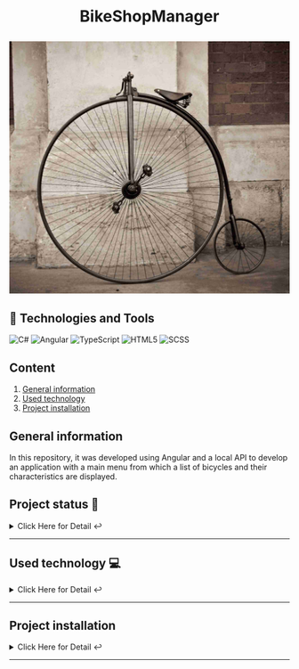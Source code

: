 <h1 align="center">
  <p align="center">BikeShopManager</p>
</h1>

![Image text](https://github.com/TanqDev88/BikeShopManager/blob/main/Bike.png)

## 🚀 Technologies and Tools


![C#](https://img.shields.io/badge/C%23-239120?style=for-the-badge&logo=c-sharp&logoColor=white)
![Angular](https://img.shields.io/badge/Angular-DD0031?style=for-the-badge&logo=angular&logoColor=white)
![TypeScript](https://img.shields.io/badge/TypeScript-3178C6?style=for-the-badge&logo=typescript&logoColor=white)
![HTML5](https://img.shields.io/badge/HTML5-E34F26?style=for-the-badge&logo=html5&logoColor=white)
![SCSS](https://img.shields.io/badge/SCSS-CC6699?style=for-the-badge&logo=sass&logoColor=white)

## Content
1. [General information](#general-information)
2. [Used technology](#technologies)
3. [Project installation](#project-installation)


<a name="introduccion"></a> 
## General information
In this repository, it was developed using Angular and a local API to develop an application with a main menu from which a list of bicycles and their characteristics are displayed.

## Project status 🚧 
<details>
    <summary>Click Here for Detail ↩️</summary>
    <br>
   <p align="justify">The project is finished as the main functionality of the bicycle ABM is complete.🔨 </p>
   </details>
   <hr>
   
<a name="technologies"></a> 
   ## Used technology  💻 

<details>
    <summary>Click Here for Detail ↩️</summary>
    <br>
   <p>Technologies Used:</p>
<ul>
  <li>Angular: <a href="https://angular.dev/">Link to official documentation</a>
  <li>Bootstrap: <a href="https://getbootstrap.com/docs/">Link to official documentation</a></li>
   <li>SASS: <a href="https://sass-lang.com/">Link to official documentation</a> </li>
   <li>C#: <a href="https://docs.microsoft.com/en-us/dotnet/csharp/">Link to official documentation</a></li>
</ul>

   </details>
   <hr>

<a name="installation"></a>
## Project installation
<details>
    <summary>Click Here for Detail ↩️</summary>
    <br>

***
Clone the project from the following Github URL.
```
$ git clone https://github.com/TanqDev88/BikeShopManager.git

```

Install the following tools locally:
```
npm install

```
From the folder where the project was cloned, run the following command to run it.
```
npm start

```
</details>
<hr>

